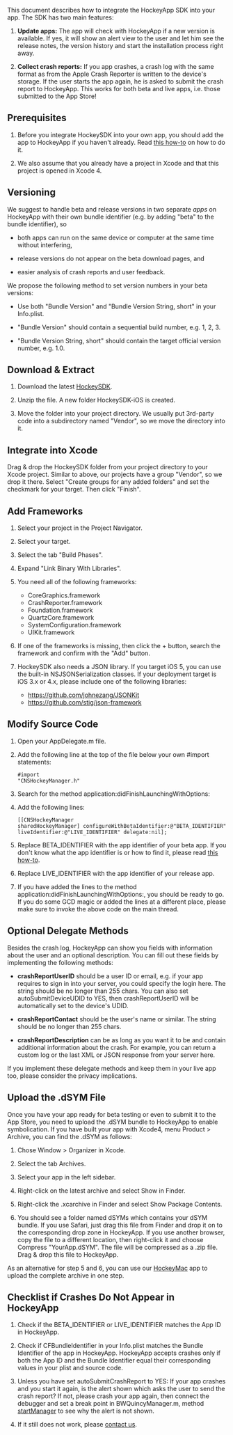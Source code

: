 This document describes how to integrate the HockeyApp SDK into your app. The SDK has two main features:

1. **Update apps:** The app will check with HockeyApp if a new version is available. If yes, it will show an alert view to the user and let him see the release notes, the version history and start the installation process right away. 

2. **Collect crash reports:** If you app crashes, a crash log with the same format as from the Apple Crash Reporter is written to the device's storage. If the user starts the app again, he is asked to submit the crash report to HockeyApp. This works for both beta and live apps, i.e. those submitted to the App Store!

## Prerequisites

1. Before you integrate HockeySDK into your own app, you should add the app to HockeyApp if you haven't already. Read [this how-to](http://support.hockeyapp.net/kb/how-tos/how-to-create-a-new-app) on how to do it.

2. We also assume that you already have a project in Xcode and that this project is opened in Xcode 4.

## Versioning

We suggest to handle beta and release versions in two separate *apps* on HockeyApp with their own bundle identifier (e.g. by adding "beta" to the bundle identifier), so

* both apps can run on the same device or computer at the same time without interfering,

* release versions do not appear on the beta download pages, and

* easier analysis of crash reports and user feedback.

We propose the following method to set version numbers in your beta versions:

* Use both "Bundle Version" and "Bundle Version String, short" in your Info.plist.

* "Bundle Version" should contain a sequential build number, e.g. 1, 2, 3.

* "Bundle Version String, short" should contain the target official version number, e.g. 1.0.

## Download & Extract

1. Download the latest [HockeySDK](https://github.com/codenauts/HockeySDK-iOS/downloads).

2. Unzip the file. A new folder HockeySDK-iOS is created.

3. Move the folder into your project directory. We usually put 3rd-party code into a subdirectory named "Vendor", so we move the directory into it.

## Integrate into Xcode

Drag & drop the HockeySDK folder from your project directory to your Xcode project. Similar to above, our projects have a group "Vendor", so we drop it there. Select "Create groups for any added folders" and set the checkmark for your target. Then click "Finish".

## Add Frameworks

1. Select your project in the Project Navigator.

2. Select your target.

3. Select the tab "Build Phases".

4. Expand "Link Binary With Libraries".

5. You need all of the following frameworks:

    * CoreGraphics.framework
    * CrashReporter.framework
    * Foundation.framework
    * QuartzCore.framework
    * SystemConfiguration.framework
    * UIKit.framework

6. If one of the frameworks is missing, then click the + button, search the framework and confirm with the "Add" button.

7. HockeySDK also needs a JSON library. If you target iOS 5, you can use the built-in NSJSONSerialization classes. If your deployment target is iOS 3.x or 4.x, please include one of the following libraries:

	* https://github.com/johnezang/JSONKit
	* https://github.com/stig/json-framework

## Modify Source Code

1. Open your AppDelegate.m file.

2. Add the following line at the top of the file below your own #import statements:<pre><code>#import "CNSHockeyManager.h"</code></pre>

3. Search for the method application:didFinishLaunchingWithOptions:

4. Add the following lines:<pre><code>[[CNSHockeyManager sharedHockeyManager] configureWithBetaIdentifier:@"BETA_IDENTIFIER" 
                                                         liveIdentifier:@"LIVE_IDENTIFIER"
                                                               delegate:nil];</code></pre>
    
5. Replace BETA_IDENTIFIER with the app identifier of your beta app. If you don't know what the app identifier is or how to find it, please read [this how-to](http://support.hockeyapp.net/kb/how-tos/how-to-find-the-app-identifier). 

6. Replace LIVE_IDENTIFIER with the app identifier of your release app.

7. If you have added the lines to the method application:didFinishLaunchingWithOptions:, you should be ready to go. If you do some GCD magic or added the lines at a different place, please make sure to invoke the above code on the main thread. 

## Optional Delegate Methods

Besides the crash log, HockeyApp can show you fields with information about the user and an optional description. You can fill out these fields by implementing the following methods:

* **crashReportUserID** should be a user ID or email, e.g. if your app requires to sign in into your server, you could specify the login here. The string should be no longer than 255 chars. You can also set autoSubmitDeviceUDID to YES, then crashReportUserID will be automatically set to the device's UDID. 

* **crashReportContact** should be the user's name or similar. The string should be no longer than 255 chars.

* **crashReportDescription** can be as long as you want it to be and contain additional information about the 
crash. For example, you can return a custom log or the last XML or JSON response from your server here.

If you implement these delegate methods and keep them in your live app too, please consider the privacy implications.

## Upload the .dSYM File

Once you have your app ready for beta testing or even to submit it to the App Store, you need to upload the .dSYM bundle to HockeyApp to enable symbolication. If you have built your app with Xcode4, menu Product > Archive, you can find the .dSYM as follows:

1. Chose Window > Organizer in Xcode.

2. Select the tab Archives.

3. Select your app in the left sidebar.

4. Right-click on the latest archive and select Show in Finder.

5. Right-click the .xcarchive in Finder and select Show Package Contents. 

6. You should see a folder named dSYMs which contains your dSYM bundle. If you use Safari, just drag this file from Finder and drop it on to the corresponding drop zone in HockeyApp. If you use another browser, copy the file to a different location, then right-click it and choose Compress "YourApp.dSYM". The file will be compressed as a .zip file. Drag & drop this file to HockeyApp. 

As an alternative for step 5 and 6, you can use our [HockeyMac](https://github.com/codenauts/HockeyMac) app to upload the complete archive in one step.

## Checklist if Crashes Do Not Appear in HockeyApp

1. Check if the BETA_IDENTIFIER or LIVE_IDENTIFIER matches the App ID in HockeyApp.

2. Check if CFBundleIdentifier in your Info.plist matches the Bundle Identifier of the app in HockeyApp. HockeyApp accepts crashes only if both the App ID and the Bundle Identifier equal their corresponding values in your plist and source code.

3. Unless you have set autoSubmitCrashReport to YES: If your app crashes and you start it again, is the alert shown which asks the user to send the crash report? If not, please crash your app again, then connect the debugger and set a break point in BWQuincyManager.m, method [startManager](https://github.com/codenauts/HockeySDK-iOS/blob/develop/Classes/BWQuincyManager.m#L251) to see why the alert is not shown.

4. If it still does not work, please [contact us](http://support.hockeyapp.net/discussion/new).
